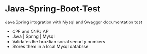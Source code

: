 # Java-Spring-Boot-Test
Java Spring integration with Mysql and Swagger documentation test

- CPF and CNPJ API
- Java | Spring | Mysql
- Validates the brazilian social security numbers 
- Stores them in a local Mysql database
